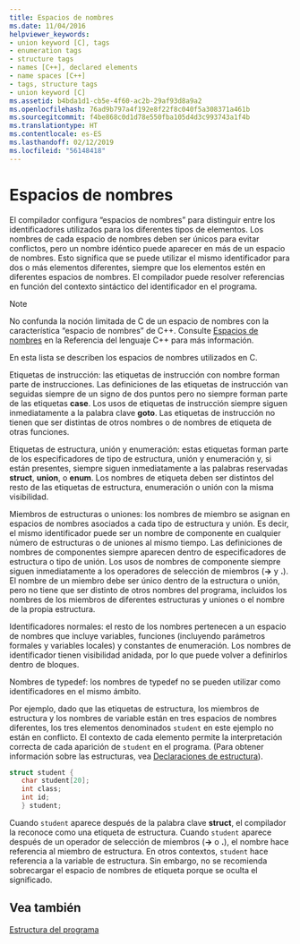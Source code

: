 ```yaml
---
title: Espacios de nombres
ms.date: 11/04/2016
helpviewer_keywords:
- union keyword [C], tags
- enumeration tags
- structure tags
- names [C++], declared elements
- name spaces [C++]
- tags, structure tags
- union keyword [C]
ms.assetid: b4bda1d1-cb5e-4f60-ac2b-29af93d8a9a2
ms.openlocfilehash: 76ad9b797a4f192e8f22f8c040f5a308371a461b
ms.sourcegitcommit: f4be868c0d1d78e550fba105d4d3c993743a1f4b
ms.translationtype: HT
ms.contentlocale: es-ES
ms.lasthandoff: 02/12/2019
ms.locfileid: "56148418"
---
```

# <a name="name-spaces"></a>Espacios de nombres

El compilador configura “espacios de nombres” para distinguir entre los identificadores utilizados para los diferentes tipos de elementos. Los nombres de cada espacio de nombres deben ser únicos para evitar conflictos, pero un nombre idéntico puede aparecer en más de un espacio de nombres. Esto significa que se puede utilizar el mismo identificador para dos o más elementos diferentes, siempre que los elementos estén en diferentes espacios de nombres. El compilador puede resolver referencias en función del contexto sintáctico del identificador en el programa.

> [!NOTE]
> No confunda la noción limitada de C de un espacio de nombres con la característica “espacio de nombres” de C++. Consulte [Espacios de nombres](../cpp/namespaces-cpp.md) en la Referencia del lenguaje C++ para más información.

En esta lista se describen los espacios de nombres utilizados en C.

Etiquetas de instrucción: las etiquetas de instrucción con nombre forman parte de instrucciones. Las definiciones de las etiquetas de instrucción van seguidas siempre de un signo de dos puntos pero no siempre forman parte de las etiquetas **case**. Los usos de etiquetas de instrucción siempre siguen inmediatamente a la palabra clave **goto**. Las etiquetas de instrucción no tienen que ser distintas de otros nombres o de nombres de etiqueta de otras funciones.

Etiquetas de estructura, unión y enumeración: estas etiquetas forman parte de los especificadores de tipo de estructura, unión y enumeración y, si están presentes, siempre siguen inmediatamente a las palabras reservadas **struct**, **union**, o **enum**. Los nombres de etiqueta deben ser distintos del resto de las etiquetas de estructura, enumeración o unión con la misma visibilidad.

Miembros de estructuras o uniones: los nombres de miembro se asignan en espacios de nombres asociados a cada tipo de estructura y unión. Es decir, el mismo identificador puede ser un nombre de componente en cualquier número de estructuras o de uniones al mismo tiempo. Las definiciones de nombres de componentes siempre aparecen dentro de especificadores de estructura o tipo de unión. Los usos de nombres de componente siempre siguen inmediatamente a los operadores de selección de miembros (**->** y **.**). El nombre de un miembro debe ser único dentro de la estructura o unión, pero no tiene que ser distinto de otros nombres del programa, incluidos los nombres de los miembros de diferentes estructuras y uniones o el nombre de la propia estructura.

Identificadores normales: el resto de los nombres pertenecen a un espacio de nombres que incluye variables, funciones (incluyendo parámetros formales y variables locales) y constantes de enumeración. Los nombres de identificador tienen visibilidad anidada, por lo que puede volver a definirlos dentro de bloques.

Nombres de typedef: los nombres de typedef no se pueden utilizar como identificadores en el mismo ámbito.

Por ejemplo, dado que las etiquetas de estructura, los miembros de estructura y los nombres de variable están en tres espacios de nombres diferentes, los tres elementos denominados `student` en este ejemplo no están en conflicto. El contexto de cada elemento permite la interpretación correcta de cada aparición de `student` en el programa. (Para obtener información sobre las estructuras, vea [Declaraciones de estructura](../c-language/structure-declarations.md)).

```C
struct student {
   char student[20];
   int class;
   int id;
   } student;
```

Cuando `student` aparece después de la palabra clave **struct**, el compilador la reconoce como una etiqueta de estructura. Cuando `student` aparece después de un operador de selección de miembros (**->** o **.**), el nombre hace referencia al miembro de estructura. En otros contextos, `student` hace referencia a la variable de estructura. Sin embargo, no se recomienda sobrecargar el espacio de nombres de etiqueta porque se oculta el significado.

## <a name="see-also"></a>Vea también

[Estructura del programa](../c-language/program-structure.md)
